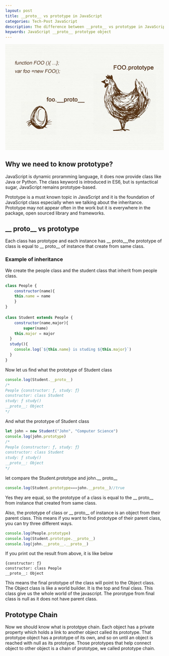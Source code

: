 ```yaml
---
layout: post
title: __proto__ vs prototype in JavaScript
categories: Tech-Post JavaScript
description: The difference between __proto__ vs prototype in JavaScript
keywords: JavaScript __proto__ prototype object
---
```


![proto_vs_prototype](/images/blog/_proto_vs_prototype.jpeg)


## Why we need to know prototype?

JavaScript is dynamic proramming language, it does now provide class like Java or Python. The class keyword is introduced in ES6, but is syntactical sugar, JavaScript remains prototype-based.

Prototype is a must known topic in JavaScript and it is the foundation of JavaScript class especially when we talking about the inheritance. Prototype may not appear often in the work but it is everywhere in the package, open sourced library and frameworks. 


## \__ proto__ vs prototype

Each class has prototype and each instance has \__ proto__,the prototype of class is equal to \__ proto__ of instance that create from same class.

### Example of inheritance
We create the people class and the student class that inherit from people class.

```javascript
class People {
	constructor(name){
  	this.name = name
	}
}

class Student extends People {
	constructor(name,major){
		super(name)
    this.major = major
  }
  study(){
  	console.log(`${this.name} is studing ${this.major}`)
  }
}
```

Now let us find what the prototype of Student class
```javascript
console.log(Student.__proto__)
/*
People {constructor: ƒ, study: ƒ}
constructor: class Student
study: ƒ study()
__proto__: Object
*/
```

And what the prototype of Student class
```javascript
let john = new Student("John", "Computer Science")
console.log(john.prototype)
/*
People {constructor: ƒ, study: ƒ}
constructor: class Student
study: ƒ study()
__proto__: Object
*/
```

let compare the Student.prototype and john.\__ proto__

```javascript
console.log(Student.prototype===john.__proto__)//true
```

Yes they are equal, so the prototype of a class is equal to the \__ proto__ from instance that created from same class. 

Also, the prototype of class or \__ proto__ of instance is an object from their parent class. This means if you want to find prototype of their parent class, you can try three different ways.

```javascript
console.log(People.prototype)
console.log(Student.prototype.__proto__)
console.log(john.__proto__.__proto__)
```

If you print out the result from above, it is like below
```
{constructor: ƒ}
constructor: class People
__proto__: Object
```

This means the final prototype of the class will point to the Object class. The Object class is like a world builder. It is the top and final class. This class give us the whole world of the javascript. The prorotype from final class is null as it does not have parent class.

## Prototype Chain
Now we should know what is prototpye chain.  Each object has a private property which holds a link to another object called its prototype. That prototype object has a prototype of its own, and so on until an object is reached with null as its prototype. Those prototypes that help connect object to other object is a chain of prototype, we called prototype chain.